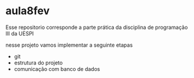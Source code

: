 # aula8fev

Esse repositorio corresponde a parte prática da disciplina de programação III da UESPI

nesse projeto vamos implementar a seguinte etapas

- git
- estrutura do projeto
- comunicação com banco de dados
